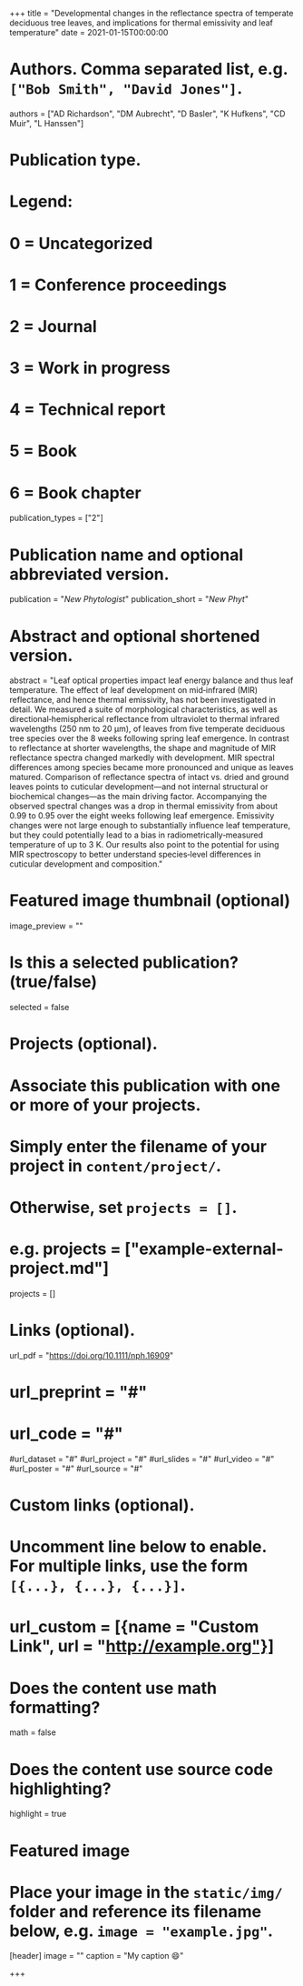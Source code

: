 +++
title = "Developmental changes in the reflectance spectra of temperate deciduous tree leaves, and implications for thermal emissivity and leaf temperature"
date = 2021-01-15T00:00:00

# Authors. Comma separated list, e.g. `["Bob Smith", "David Jones"]`.
authors = ["AD Richardson", "DM Aubrecht", "D Basler", "K Hufkens", "CD Muir", "L Hanssen"]

# Publication type.
# Legend:
# 0 = Uncategorized
# 1 = Conference proceedings
# 2 = Journal
# 3 = Work in progress
# 4 = Technical report
# 5 = Book
# 6 = Book chapter
publication_types = ["2"]

# Publication name and optional abbreviated version.
publication = "*New Phytologist*"
publication_short = "*New Phyt*"

# Abstract and optional shortened version.
abstract = "Leaf optical properties impact leaf energy balance and thus leaf temperature. The effect of leaf development on mid‐infrared (MIR) reflectance, and hence thermal emissivity, has not been investigated in detail. We measured a suite of morphological characteristics, as well as directional‐hemispherical reflectance from ultraviolet to thermal infrared wavelengths (250 nm to 20 µm), of leaves from five temperate deciduous tree species over the 8 weeks following spring leaf emergence. In contrast to reflectance at shorter wavelengths, the shape and magnitude of MIR reflectance spectra changed markedly with development. MIR spectral differences among species became more pronounced and unique as leaves matured. Comparison of reflectance spectra of intact vs. dried and ground leaves points to cuticular development—and not internal structural or biochemical changes—as the main driving factor. Accompanying the observed spectral changes was a drop in thermal emissivity from about 0.99 to 0.95 over the eight weeks following leaf emergence. Emissivity changes were not large enough to substantially influence leaf temperature, but they could potentially lead to a bias in radiometrically‐measured temperature of up to 3 K. Our results also point to the potential for using MIR spectroscopy to better understand species‐level differences in cuticular development and composition."

# Featured image thumbnail (optional)
image_preview = ""

# Is this a selected publication? (true/false)
selected = false

# Projects (optional).
#   Associate this publication with one or more of your projects.
#   Simply enter the filename of your project in `content/project/`.
#   Otherwise, set `projects = []`.
#   e.g. projects = ["example-external-project.md"]
projects = []

# Links (optional).
url_pdf = "https://doi.org/10.1111/nph.16909"
# url_preprint = "#"
# url_code = "#"
#url_dataset = "#"
#url_project = "#"
#url_slides = "#"
#url_video = "#"
#url_poster = "#"
#url_source = "#"

# Custom links (optional).
#   Uncomment line below to enable. For multiple links, use the form `[{...}, {...}, {...}]`.
# url_custom = [{name = "Custom Link", url = "http://example.org"}]

# Does the content use math formatting?
math = false

# Does the content use source code highlighting?
highlight = true

# Featured image
# Place your image in the `static/img/` folder and reference its filename below, e.g. `image = "example.jpg"`.
[header]
image = ""
caption = "My caption :smile:"

+++
